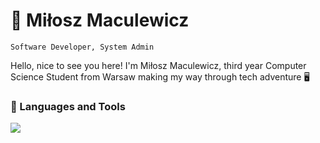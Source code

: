 # 🚀 Miłosz Maculewicz 
` Software Developer, System Admin `

Hello, nice to see you here! I'm Miłosz Maculewicz, third year Computer Science Student from Warsaw making my way through tech adventure 🖥️

### 🧰 Languages and Tools

[![](https://skillicons.dev/icons?i=cpp,python,qt,mysql,postgres,docker,git,windows,debian,cloudflare,react,tailwind)]()
